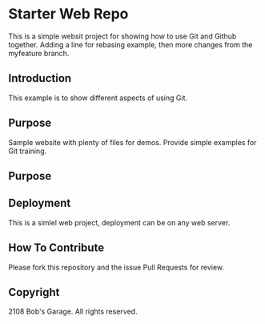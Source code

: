 # Starter Web Repo

This is a simple websit project for showing how to use Git and Github together.
 Adding a line for rebasing example, then more changes from the myfeature branch.

## Introduction
This example is to show different aspects of using Git.

## Purpose

Sample website with plenty of files for demos.
Provide simple examples for Git training.

## Purpose

## Deployment
This is a simlel web project, deployment can be on any web server.

## How To Contribute

Please fork this repository and the issue Pull Requests for review.

## Copyright

2108 Bob's Garage. All rights reserved.

